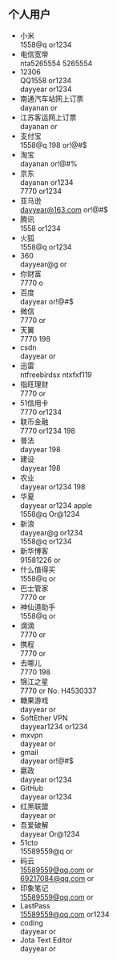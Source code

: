 ## 个人用户
- 小米  
1558@q or1234
- 电信宽带  
nta5265554 5265554
- 12306  
QQ1558 or1234  
dayyear or1234
- 南通汽车站网上订票  
dayanan or
- 江苏客运网上订票  
dayanan or
- 支付宝  
1558@q 198 or!@#$
- 淘宝  
dayanan or!@#%
- 京东  
dayanan or1234  
7770 or1234
- 亚马逊  
dayyear@163.com or!@#$
- 腾讯  
1558 or1234
- 火狐  
1558@q or1234
- 360  
dayyear@g or
- 你财富  
7770 o
- 百度  
dayyear or!@#$
- 微信  
7770 or
- 天翼  
7770 198
- csdn  
dayyear or
- 迅雷  
ntfreebirdsx ntxfxf119
- 指旺理财  
7770 or
- 51信用卡  
7770 or1234
- 联币金融  
7770 or1234 198
- 普法  
dayyear 198
- 建设  
dayyear 198
- 农业  
dayyear or1234 198
- 华夏  
dayyear or1234 apple  
1558@q Or@1234
- 新浪  
dayyear@g or1234  
1558@q or1234
- 新华博客  
91581226 or
- 什么值得买  
1558@q or
- 巴士管家  
7770 or
- 神仙道助手  
1558@q or
- 滴滴  
7770 or
- 携程  
7770 or
- 去哪儿  
7770 198
- 锦江之星  
7770 or
No. H4530337
- 糖果游戏  
dayyear or
- SoftEther VPN  
dayyear1234 or1234
- mxvpn  
dayyear or
- gmail  
dayyear or!@#$
- 嬴政  
dayyear or1234
- GitHub  
dayyear or1234
- 红黑联盟  
dayyear or
- 吾爱破解  
dayyear Or@1234
- 51cto  
15589559@q or
- 码云  
15589559@qq.com or  
69217084@qq.com or
- 印象笔记  
15589559@qq.com or
- LastPass  
15589559@qq.com or1234
- coding  
dayyear or
- Jota Text Editor  
dayyear or

